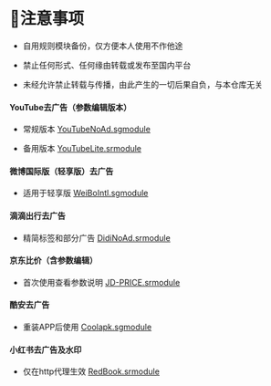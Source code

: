 # 📖注意事项
* 自用规则模块备份，仅方便本人使用不作他途

* 禁止任何形式、任何缘由转载或发布至国内平台

* 未经允许禁止转载与传播，由此产生的一切后果自负，与本仓库无关



#### YouTube去广告（参数编辑版本）
* 常规版本
  [YouTubeNoAd.sgmodule](https://raw.githubusercontent.com/iab0x00/ProxyRules/main/Rewrite/YouTubeNoAd.sgmodule)

* 备用版本
  [YouTubeLite.srmodule](https://raw.githubusercontent.com/iab0x00/ProxyRules/main/Rewrite/YouTubeLite.srmodule)


#### 微博国际版（轻享版）去广告
* 适用于轻享版
  [WeiBoIntl.sgmodule](https://raw.githubusercontent.com/iab0x00/ProxyRules/main/Rewrite/WeiBoIntl.sgmodule)


#### 滴滴出行去广告
* 精简标签和部分广告
  [DidiNoAd.srmodule](https://raw.githubusercontent.com/iab0x00/ProxyRules/main/Rewrite/DidiNoAd.srmodule)


#### 京东比价（含参数编辑）
* 首次使用查看参数说明
  [JD-PRICE.srmodule](https://raw.githubusercontent.com/iab0x00/ProxyRules/main/Rewrite/JD-PRICE.srmodule)


#### 酷安去广告
* 重装APP后使用
  [Coolapk.sgmodule](https://raw.githubusercontent.com/iab0x00/ProxyRules/main/Rewrite/Coolapk.sgmodule)


#### 小红书去广告及水印
* 仅在http代理生效
  [RedBook.srmodule](https://raw.githubusercontent.com/iab0x00/ProxyRules/main/Rewrite/RedBook.srmodule)
